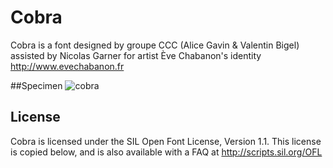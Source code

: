 # Cobra
Cobra is a font designed by groupe CCC (Alice Gavin & Valentin Bigel) assisted by Nicolas Garner for artist Ève Chabanon's identity 
http://www.evechabanon.fr

##Specimen
![cobra](https://rawgit.com/groupeccc/Cobra/master/documentation/cobra.svg)

## License

Cobra is licensed under the SIL Open Font License, Version 1.1.
This license is copied below, and is also available with a FAQ at
http://scripts.sil.org/OFL

